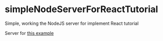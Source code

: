 # simpleNodeServerForReactTutorial
Simple, working the NodeJS server for implement React tutorial

Server for [this example](https://facebook.github.io/react/docs/tutorial.html)
